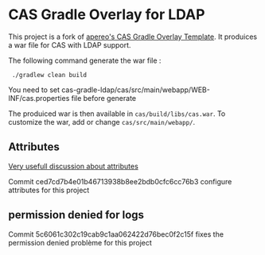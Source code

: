 CAS Gradle Overlay for LDAP
============================

This project is a fork of [apereo's CAS Gradle Overlay Template](https://github.com/apereo/cas-gradle-overlay-template). It produices a war file for CAS with LDAP support.



The following command generate the war file :

     ./gradlew clean build

You need to set cas-gradle-ldap/cas/src/main/webapp/WEB-INF/cas.properties file before generate

The produiced war is then available in ``cas/build/libs/cas.war``. To customize the war, add or change ``cas/src/main/webapp/``.

## Attributes

[Very usefull discussion about attributes](https://groups.google.com/a/apereo.org/forum/#!topic/cas-user/Yu4Yw_36Qrc)

Commit ced7cd7b4e01b46713938b8ee2bdb0cfc6cc76b3 configure attributes for this project

## permission denied for logs

Commit 5c6061c302c19cab9c1aa062422d76bec0f2c15f fixes the permission denied problème for this project
